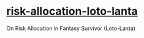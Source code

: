 # [risk-allocation-loto-lanta](https://colab.research.google.com/github/eleurent/risk-allocation-loto-lanta/blob/main/On_Risk_Allocation_in_Fantasy_Survivor_(Loto_Lanta).ipynb)
On Risk Allocation in Fantasy Survivor (Loto-Lanta)
